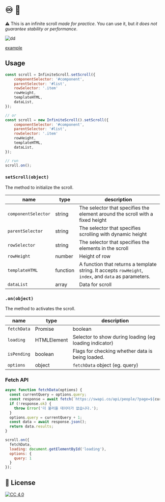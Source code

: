 # ♾ 📜

⚠️ This is an infinite scroll *made for practice*. You can use it, but *it does not guarantee stability or performance*.


![dd](infi.gif)

[example](https://project42da.github.io/InfiniteScroll/examples)

<!-- ## Install

```
npm install llorcs
``` -->

## Usage

```js
const scroll = InfiniteScroll.setScroll({
    componentSelector: '#component',
    parentSelector: '#list',
    rowSelector: '.item'
    rowHeight,
    templateHTML,
    dataList,
});

// or
const scroll = new InfiniteScroll().setScroll({
    componentSelector: '#component',
    parentSelector: '#list',
    rowSelector: '.item'
    rowHeight,
    templateHTML,
    dataList,
});

// run
scroll.on();
```

### `setScroll(object)`

The method to initialize the scroll.

| name | type | description |
|---|---|---|
| `componentSelector` | string |The selector that specifies the element around the scroll with a fixed height|
| `parentSelector` | string | The selector that specifies scrolling with dynamic height |
| `rowSelector` | string | The selector that specifies the elements in the scroll |
| `rowHeight` | number | Height of row |
| `templateHTML` | function | A function that returns a template string. It accepts `rowHeight`,` index`, and `data` as parameters. |
| `dataList` | array | Data for scroll |


### `.on(object)`

The method to activates the scroll.

| name | type | description |
|---|---|---|
|`fetchData`| Promise|boolean | Data is loaded asynchronously at the time of scrolling |
|`loading`| HTMLElement | Selector to show during loading (eg loading indicator) |
|`isPending`| boolean | Flags for checking whether data is being loaded. |
|`options`| object | `fetchData` object (eg. query) |



### Fetch API

```js
async function fetchData(options) {
  const currentQuery = options.query;
  const response = await fetch(`https://swapi.co/api/people/?page=${currentQuery + 1}`);
  if (!response.ok) {
    throw Error('더 불러올 데이터가 없습니다.');
  }
  options.query = currentQuery + 1;
  const data = await response.json();
  return data.results;
}

scroll.on({
  fetchData,
  loading: document.getElementById('loading'),
  options: {
    query: 1
  }
});
```

## 🔑 License

[![CC 4.0][license-image]][license-url]

[license-url]: http://www.wtfpl.net
[license-image]: https://img.shields.io/badge/License-WTFPL%202.0-lightgrey.svg?style=flat-square
